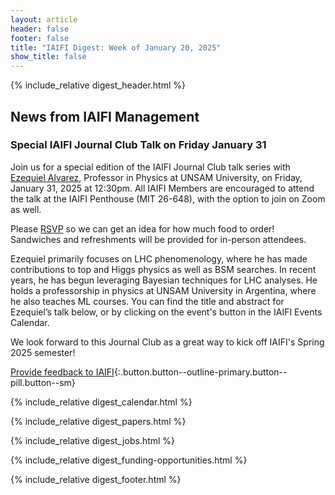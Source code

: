 ```yaml
---
layout: article
header: false
footer: false
title: "IAIFI Digest: Week of January 20, 2025"
show_title: false
--- 
```


{% include_relative digest_header.html %}

## News from IAIFI Management

### Special IAIFI Journal Club Talk on Friday January 31

Join us for a special edition of the IAIFI Journal Club talk series with [Ezequiel Alvarez](https://icas.unsam.edu.ar/personalwebs/personalweb-sequi/), Professor in Physics at UNSAM University, on Friday, January 31, 2025 at 12:30pm. All IAIFI Members are encouraged to attend the talk at the IAIFI Penthouse (MIT 26-648), with the option to join on Zoom as well.
 
Please [RSVP](https://app.smartsheet.com/b/form/320f663992f140adae5a6f36739ebe47) so we can get an idea for how much food to order! Sandwiches and refreshments will be provided for in-person attendees. 

Ezequiel primarily focuses on LHC phenomenology, where he has made contributions to top and Higgs physics as well as BSM searches. In recent years, he has begun leveraging Bayesian techniques for LHC analyses. He holds a professorship in physics at UNSAM University in Argentina, where he also teaches ML courses. You can find the title and abstract for Ezequiel’s talk below, or by clicking on the event's button in the IAIFI Events Calendar.

We look forward to this Journal Club as a great way to kick off IAIFI's Spring 2025 semester!

[Provide feedback to IAIFI](https://forms.gle/hk2mrqjaLY8nCZrE6){:.button.button--outline-primary.button--pill.button--sm}

{% include_relative digest_calendar.html %}

{% include_relative digest_papers.html %}
 
{% include_relative digest_jobs.html %}

{% include_relative digest_funding-opportunities.html %}

{% include_relative digest_footer.html %}
